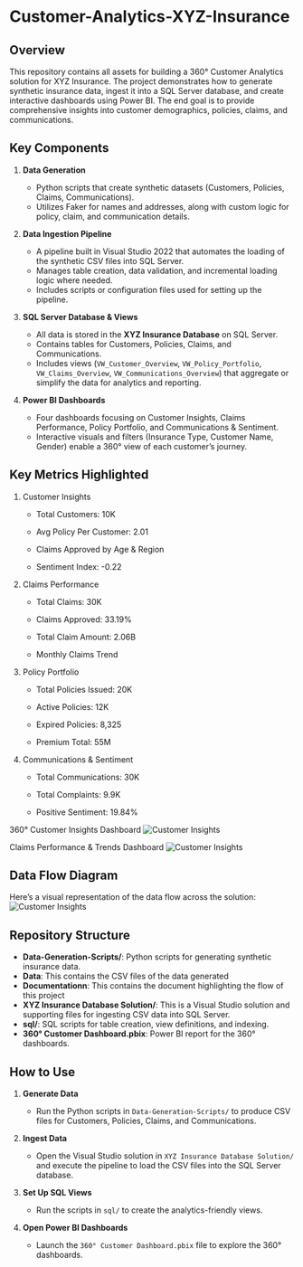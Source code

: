 # Customer-Analytics-XYZ-Insurance

## Overview
This repository contains all assets for building a 360° Customer Analytics solution for XYZ Insurance. The project demonstrates how to generate synthetic insurance data, ingest it into a SQL Server database, and create interactive dashboards using Power BI. The end goal is to provide comprehensive insights into customer demographics, policies, claims, and communications.

## Key Components

1. **Data Generation**  
   - Python scripts that create synthetic datasets (Customers, Policies, Claims, Communications).
   - Utilizes Faker for names and addresses, along with custom logic for policy, claim, and communication details.

2. **Data Ingestion Pipeline**  
   - A pipeline built in Visual Studio 2022 that automates the loading of the synthetic CSV files into SQL Server.
   - Manages table creation, data validation, and incremental loading logic where needed.
   - Includes scripts or configuration files used for setting up the pipeline.

3. **SQL Server Database & Views**  
   - All data is stored in the **XYZ Insurance Database** on SQL Server.
   - Contains tables for Customers, Policies, Claims, and Communications.
   - Includes views (`VW_Customer_Overview`, `VW_Policy_Portfolio`, `VW_Claims_Overview`, `VW_Communications_Overview`) that aggregate or simplify the data for analytics and reporting.

4. **Power BI Dashboards**  
   - Four dashboards focusing on Customer Insights, Claims Performance, Policy Portfolio, and Communications & Sentiment.
   - Interactive visuals and filters (Insurance Type, Customer Name, Gender) enable a 360° view of each customer’s journey.


## Key Metrics Highlighted
1. Customer Insights

     - Total Customers: 10K
      
     - Avg Policy Per Customer: 2.01
   
     - Claims Approved by Age & Region
   
     - Sentiment Index: -0.22

2. Claims Performance

     - Total Claims: 30K
      
     - Claims Approved: 33.19%
      
     - Total Claim Amount: 2.06B
      
     - Monthly Claims Trend

3. Policy Portfolio

     - Total Policies Issued: 20K
      
     - Active Policies: 12K
      
     - Expired Policies: 8,325
      
     - Premium Total: 55M

3. Communications & Sentiment

     - Total Communications: 30K
      
     - Total Complaints: 9.9K
      
     - Positive Sentiment: 19.84%

360° Customer Insights Dashboard ![Customer Insights](https://github.com/Nzavo/Customer-Analytics-XYZ-Insurance/Documentationn/360°-Customer-Insights-Dashboard.png)

Claims Performance & Trends Dashboard ![Customer Insights](https://github.com/Nzavo/Customer-Analytics-XYZ-Insurance/Documentationn/Claims-Performance-&-Trends-Dashboard.png)

## Data Flow Diagram

Here’s a visual representation of the data flow across the solution:   
![Customer Insights](https://github.com/Nzavo/Customer-Analytics-XYZ-Insurance/Documentationn/Solution-Architecture.png)


## Repository Structure


- **Data-Generation-Scripts/**: Python scripts for generating synthetic insurance data.
- **Data**: This contains the CSV files of the data generated
- **Documentationn**: This contains the document highlighting the flow of this project
- **XYZ Insurance Database Solution/**: This is a Visual Studio solution and supporting files for ingesting CSV data into SQL Server.  
- **sql/**: SQL scripts for table creation, view definitions, and indexing.  
- **360° Customer Dashboard.pbix**: Power BI report for the 360° dashboards.

## How to Use

1. **Generate Data**  
   - Run the Python scripts in `Data-Generation-Scripts/` to produce CSV files for Customers, Policies, Claims, and Communications.

2. **Ingest Data**  
   - Open the Visual Studio solution in `XYZ Insurance Database Solution/` and execute the pipeline to load the CSV files into the SQL Server database.

3. **Set Up SQL Views**  
   - Run the scripts in `sql/` to create the analytics-friendly views.

4. **Open Power BI Dashboards**  
   - Launch the `360° Customer Dashboard.pbix` file to explore the 360° dashboards.


